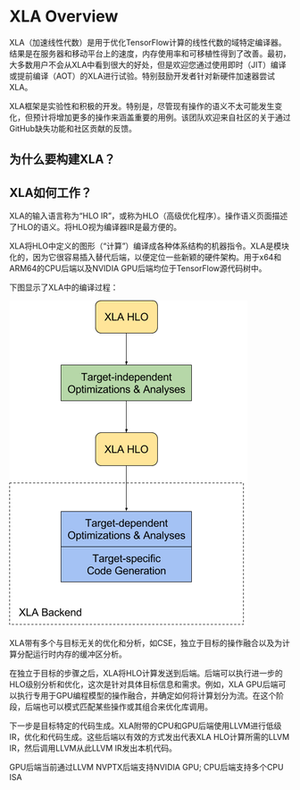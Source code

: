 # XLA Overview

XLA（加速线性代数）是用于优化TensorFlow计算的线性代数的域特定编译器。结果是在服务器和移动平台上的速度，内存使用率和可移植性得到了改善。最初，大多数用户不会从XLA中看到很大的好处，但是欢迎您通过使用即时（JIT）编译或提前编译（AOT）的XLA进行试验。特别鼓励开发者针对新硬件加速器尝试XLA。

XLA框架是实验性和积极的开发。特别是，尽管现有操作的语义不太可能发生变化，但预计将增加更多的操作来涵盖重要的用例。该团队欢迎来自社区的关于通过GitHub缺失功能和社区贡献的反馈。

## 为什么要构建XLA？

## XLA如何工作？

XLA的输入语言称为“HLO IR”，或称为HLO（高级优化程序）。操作语义页面描述了HLO的语义。将HLO视为编译器IR是最方便的。

XLA将HLO中定义的图形（“计算”）编译成各种体系结构的机器指令。XLA是模块化的，因为它很容易插入替代后端，以便定位一些新颖的硬件架构。用于x64和ARM64的CPU后端以及NVIDIA GPU后端均位于TensorFlow源代码树中。

下图显示了XLA中的编译过程：

![](https://github.com/erguixieshen/XLA/raw/master/week2/picture/2.png)

XLA带有多个与目标无关的优化和分析，如CSE，独立于目标的操作融合以及为计算分配运行时内存的缓冲区分析。

在独立于目标的步骤之后，XLA将HLO计算发送到后端。后端可以执行进一步的HLO级别分析和优化，这次是针对具体目标信息和需求。例如，XLA GPU后端可以执行专用于GPU编程模型的操作融合，并确定如何将计算划分为流。在这个阶段，后端也可以模式匹配某些操作或其组合来优化库调用。

下一步是目标特定的代码生成。XLA附带的CPU和GPU后端使用LLVM进行低级IR，优化和代码生成。这些后端以有效的方式发出代表XLA HLO计算所需的LLVM IR，然后调用LLVM从此LLVM IR发出本机代码。

GPU后端当前通过LLVM NVPTX后端支持NVIDIA GPU; CPU后端支持多个CPU ISA